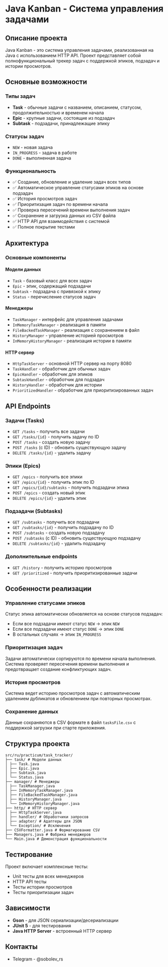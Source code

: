 # Java Kanban - Система управления задачами

## Описание проекта

Java Kanban - это система управления задачами, реализованная на Java с использованием HTTP API. Проект представляет
собой полнофункциональный трекер задач с поддержкой эпиков, подзадач и истории просмотров.

## Основные возможности

### Типы задач

- **Task** - обычные задачи с названием, описанием, статусом, продолжительностью и временем начала
- **Epic** - крупные задачи, состоящие из подзадач
- **Subtask** - подзадачи, принадлежащие эпику

### Статусы задач

- `NEW` - новая задача
- `IN_PROGRESS` - задача в работе
- `DONE` - выполненная задача

### Функциональность

- ✅ Создание, обновление и удаление задач всех типов
- ✅ Автоматическое управление статусами эпиков на основе подзадач
- ✅ История просмотров задач
- ✅ Приоритизация задач по времени начала
- ✅ Проверка пересечений времени выполнения задач
- ✅ Сохранение и загрузка данных из CSV файла
- ✅ HTTP API для взаимодействия с системой
- ✅ Полное покрытие тестами

## Архитектура

### Основные компоненты

#### Модели данных

- `Task` - базовый класс для всех задач
- `Epic` - эпик, содержащий подзадачи
- `Subtask` - подзадача с привязкой к эпику
- `Status` - перечисление статусов задач

#### Менеджеры

- `TaskManager` - интерфейс для управления задачами
- `InMemoryTaskManager` - реализация в памяти
- `FileBackedTaskManager` - реализация с сохранением в файл
- `HistoryManager` - управление историей просмотров
- `InMemoryHistoryManager` - реализация истории в памяти

#### HTTP сервер

- `HttpTaskServer` - основной HTTP сервер на порту 8080
- `TaskHandler` - обработчик для обычных задач
- `EpicHandler` - обработчик для эпиков
- `SubtaskHandler` - обработчик для подзадач
- `HistoryHandler` - обработчик для истории
- `PrioritizedHandler` - обработчик для приоритизированных задач

## API Endpoints

### Задачи (Tasks)

- `GET /tasks` - получить все задачи
- `GET /tasks/{id}` - получить задачу по ID
- `POST /tasks` - создать новую задачу
- `POST /tasks` (с ID) - обновить существующую задачу
- `DELETE /tasks/{id}` - удалить задачу

### Эпики (Epics)

- `GET /epics` - получить все эпики
- `GET /epics/{id}` - получить эпик по ID
- `GET /epics/{id}/subtasks` - получить подзадачи эпика
- `POST /epics` - создать новый эпик
- `DELETE /epics/{id}` - удалить эпик

### Подзадачи (Subtasks)

- `GET /subtasks` - получить все подзадачи
- `GET /subtasks/{id}` - получить подзадачу по ID
- `POST /subtasks` - создать новую подзадачу
- `POST /subtasks` (с ID) - обновить существующую подзадачу
- `DELETE /subtasks/{id}` - удалить подзадачу

### Дополнительные endpoints

- `GET /history` - получить историю просмотров
- `GET /prioritized` - получить приоритизированные задачи

## Особенности реализации

### Управление статусами эпиков

Статус эпика автоматически обновляется на основе статусов подзадач:

- Если все подзадачи имеют статус `NEW` → эпик `NEW`
- Если все подзадачи имеют статус `DONE` → эпик `DONE`
- В остальных случаях → эпик `IN_PROGRESS`

### Приоритизация задач

Задачи автоматически сортируются по времени начала выполнения. Система проверяет пересечения времени выполнения и
предотвращает создание конфликтующих задач.

### История просмотров

Система ведет историю просмотров задач с автоматическим удалением дубликатов и обновлением при повторных просмотрах.

### Сохранение данных

Данные сохраняются в CSV формате в файл `tasksFile.csv` с поддержкой загрузки при старте приложения.

## Структура проекта

```
src/ru/practicum/task_tracker/
├── task/ # Модели данных
│ ├── Task.java
│ ├── Epic.java
│ ├── Subtask.java
│ └── Status.java
├── manager/ # Менеджеры
│ ├── TaskManager.java
│ ├── InMemoryTaskManager.java
│ ├── FileBackedTaskManager.java
│ ├── HistoryManager.java
│ └── InMemoryHistoryManager.java
├── http/ # HTTP сервер
│ ├── HttpTaskServer.java
│ ├── handler/ # Обработчики запросов
│ ├── adapter/ # Адаптеры для JSON
│ └── Exception/ # Исключения
├── CSVFormatter.java # Форматирование CSV
├── Managers.java # Фабрика менеджеров
└── Main.java # Демонстрация функциональности
```

## Тестирование

Проект включает комплексные тесты:

- Unit тесты для всех менеджеров
- HTTP API тесты
- Тесты истории просмотров
- Тесты приоритизации задач

## Зависимости

- **Gson** - для JSON сериализации/десериализации
- **JUnit 5** - для тестирования
- **Java HTTP Server** - встроенный HTTP сервер

## Контакты

- Telegram - @sobolev_rs
